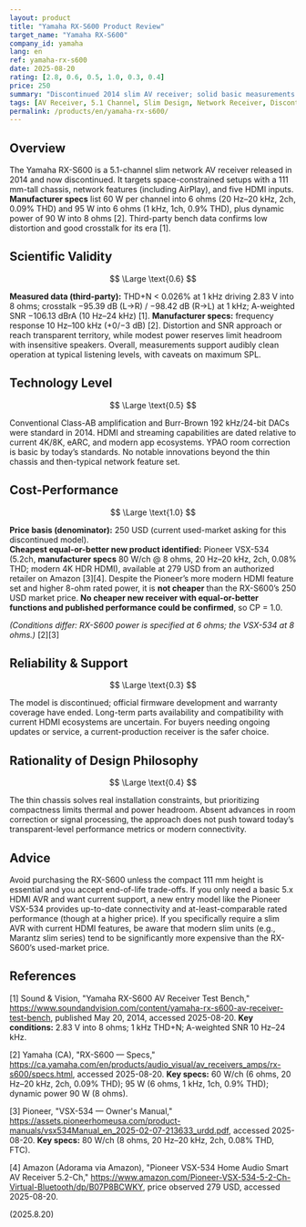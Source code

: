 ```yaml
---
layout: product
title: "Yamaha RX-S600 Product Review"
target_name: "Yamaha RX-S600"
company_id: yamaha
lang: en
ref: yamaha-rx-s600
date: 2025-08-20
rating: [2.8, 0.6, 0.5, 1.0, 0.3, 0.4]
price: 250
summary: "Discontinued 2014 slim AV receiver; solid basic measurements but dated platform. No cheaper new receiver matches or beats it at this used-market price, so CP=1.0."
tags: [AV Receiver, 5.1 Channel, Slim Design, Network Receiver, Discontinued]
permalink: /products/en/yamaha-rx-s600/
---
```


## Overview

The Yamaha RX-S600 is a 5.1-channel slim network AV receiver released in 2014 and now discontinued. It targets space-constrained setups with a 111 mm-tall chassis, network features (including AirPlay), and five HDMI inputs. **Manufacturer specs** list 60 W per channel into 6 ohms (20 Hz–20 kHz, 2ch, 0.09% THD) and 95 W into 6 ohms (1 kHz, 1ch, 0.9% THD), plus dynamic power of 90 W into 8 ohms [2]. Third-party bench data confirms low distortion and good crosstalk for its era [1].

## Scientific Validity

$$ \Large \text{0.6} $$

**Measured data (third-party):** THD+N < 0.026% at 1 kHz driving 2.83 V into 8 ohms; crosstalk −95.39 dB (L→R) / −98.42 dB (R→L) at 1 kHz; A-weighted SNR −106.13 dBrA (10 Hz–24 kHz) [1]. **Manufacturer specs:** frequency response 10 Hz–100 kHz (+0/−3 dB) [2]. Distortion and SNR approach or reach transparent territory, while modest power reserves limit headroom with insensitive speakers. Overall, measurements support audibly clean operation at typical listening levels, with caveats on maximum SPL.

## Technology Level

$$ \Large \text{0.5} $$

Conventional Class-AB amplification and Burr-Brown 192 kHz/24-bit DACs were standard in 2014. HDMI and streaming capabilities are dated relative to current 4K/8K, eARC, and modern app ecosystems. YPAO room correction is basic by today’s standards. No notable innovations beyond the thin chassis and then-typical network feature set. 

## Cost-Performance

$$ \Large \text{1.0} $$

**Price basis (denominator):** 250 USD (current used-market asking for this discontinued model).  
**Cheapest equal-or-better new product identified:** Pioneer VSX-534 (5.2ch, **manufacturer specs** 80 W/ch @ 8 ohms, 20 Hz–20 kHz, 2ch, 0.08% THD; modern 4K HDR HDMI), available at 279 USD from an authorized retailer on Amazon [3][4]. Despite the Pioneer’s more modern HDMI feature set and higher 8-ohm rated power, it is **not cheaper** than the RX-S600’s 250 USD market price. **No cheaper new receiver with equal-or-better functions and published performance could be confirmed**, so CP = 1.0.

*(Conditions differ: RX-S600 power is specified at 6 ohms; the VSX-534 at 8 ohms.)* [2][3]

## Reliability & Support

$$ \Large \text{0.3} $$

The model is discontinued; official firmware development and warranty coverage have ended. Long-term parts availability and compatibility with current HDMI ecosystems are uncertain. For buyers needing ongoing updates or service, a current-production receiver is the safer choice.

## Rationality of Design Philosophy

$$ \Large \text{0.4} $$

The thin chassis solves real installation constraints, but prioritizing compactness limits thermal and power headroom. Absent advances in room correction or signal processing, the approach does not push toward today’s transparent-level performance metrics or modern connectivity.

## Advice

Avoid purchasing the RX-S600 unless the compact 111 mm height is essential and you accept end-of-life trade-offs. If you only need a basic 5.x HDMI AVR and want current support, a new entry model like the Pioneer VSX-534 provides up-to-date connectivity and at-least-comparable rated performance (though at a higher price). If you specifically require a slim AVR with current HDMI features, be aware that modern slim units (e.g., Marantz slim series) tend to be significantly more expensive than the RX-S600’s used-market price.

## References

[1] Sound & Vision, "Yamaha RX-S600 AV Receiver Test Bench," https://www.soundandvision.com/content/yamaha-rx-s600-av-receiver-test-bench, published May 20, 2014, accessed 2025-08-20. **Key conditions:** 2.83 V into 8 ohms; 1 kHz THD+N; A-weighted SNR 10 Hz–24 kHz.

[2] Yamaha (CA), "RX-S600 — Specs," https://ca.yamaha.com/en/products/audio_visual/av_receivers_amps/rx-s600/specs.html, accessed 2025-08-20. **Key specs:** 60 W/ch (6 ohms, 20 Hz–20 kHz, 2ch, 0.09% THD); 95 W (6 ohms, 1 kHz, 1ch, 0.9% THD); dynamic power 90 W (8 ohms).

[3] Pioneer, "VSX-534 — Owner's Manual," https://assets.pioneerhomeusa.com/product-manuals/vsx534Manual_en_2025-02-07-213633_urdd.pdf, accessed 2025-08-20. **Key specs:** 80 W/ch (8 ohms, 20 Hz–20 kHz, 2ch, 0.08% THD, FTC).

[4] Amazon (Adorama via Amazon), "Pioneer VSX-534 Home Audio Smart AV Receiver 5.2-Ch," https://www.amazon.com/Pioneer-VSX-534-5-2-Ch-Virtual-Bluetooth/dp/B07P8BCWKY, price observed 279 USD, accessed 2025-08-20.

(2025.8.20)

